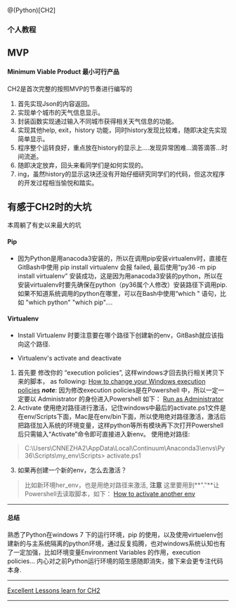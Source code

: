 
@(Python)[CH2]

### 个人教程



## MVP

#### Minimum Viable Product 最小可行产品
CH2是首次完整的按照MVP的节奏进行编写的
1. 首先实现Json的内容返回。
2. 实现单个城市的天气信息显示。
3. 封装函数实现通过输入不同城市获得相关天气信息的功能。
4. 实现其他help, exit，history 功能，同时history发现比较难，随即决定先实现简单显示。
5. 程序整个运转良好，重点放在history的显示上....发现异常困难...滴答滴答...时间流逝。
6. 随即决定放弃，回头来看同学们是如何实现的。
7. ing，虽然history的显示这块还没有开始仔细研究同学们的代码，但这次程序的开发过程相当愉悦和踏实。



## 有感于CH2时的大坑



本周躺了有史以来最大的坑

#### Pip

- 因为Python是用anacoda3安装的，所以在调用pip安装virtualenv时，直接在GitBash中使用 pip install virtualenv 会报 failed, 最后使用“py36 -m pip install virtualenv” 安装成功，这是因为用anacoda3安装的python，所以在安装virtualenv时要先确保在python（py36属个人修改）安装路径下调用pip. 如果不知道系统调用的python在哪里，可以在Bash中使用“which " 语句，比如 "which python" "which pip"....


#### Virtualenv
- Install Virtualenv 时要注意要在哪个路径下创建新的env，GitBash就应该指向这个路径.



- Virtualenv's activate and deactivate
1. 首先要 修改你的 “execution policies”, 这样windows才回去执行相关拷贝下来的脚本， as following:
[How to change your Windows execution policies][1]
***note***: 因为修改execution policies是在Powershell 中，所以一定一定要以 Administrator 的身份进入Powershell 如下：
[Run as Administrator][2]
2. Activate
使用绝对路径进行激活，记住windows中最后的activate.ps1文件是在env/Scripts下面，Mac是在env/bin下面，所以使用绝对路径激活，激活后把路径加入系统的环境变量，这样python等所有模块再下次打开Powershell后只需输入“Activate”命令即可直接进入新env。
使用绝对路径:
> C:\Users\CNNEZHA2\AppData\Local\Continuum\Anaconda3\envs\Py36\Scripts\my_env\Scripts> activate.ps1


3. 如果再创建一个新的env，怎么去激活？
> 比如新环境her_env，也是用绝对路径来激活, **注意** 这里要用到**".\"**让Powershell去读取脚本，如下：
>[How to activate another env][3]



-----


#### 总结
熟悉了Python在windows 7 下的运行环境，pip 的使用，以及使用virtuelenv创建新的与主系统隔离的python环境，通过反复捣腾，也对windows系统认知也有了一定加强，比如环境变量Environment Variables 的作用，execution policies...
内心对之前Python运行环境的陌生感随即消失，接下来会更专注代码本身.

-----

[Excellent Lessons learn for CH2](https://github.com/Leon-Huang/Py101-004/blob/master/Chap2/note/README.md)















-----
[1]: https://github.com/Gouwal/Py101-004/blob/master/Chap2/note/execution%20policies_03.png?raw=true
[2]: https://github.com/Gouwal/Py101-004/blob/master/Chap2/note/Execution%20Policy_01.png?raw=true
[3]: https://github.com/Gouwal/Py101-004/blob/master/Chap2/note/How%20to%20activate%20another%20env_02.png?raw=true
